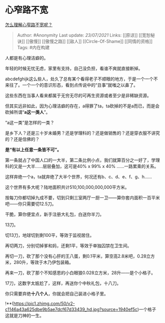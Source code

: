 # 心窄路不宽
[怎么理解心窄路不宽呢？](https://www.zhihu.com/question/420199501/answer/1463122638)

> Author: #Anonymity
Last update: *23/07/2021* 
Links: [[原谅]] [[宽恕秘诀]] [[傲慢]] [[傲慢之路]] [[敌人]] [[Circle-Of-Shame]] [[同情的资格]]
Tags:  #内在构建 



人都是有心理洁癖的。

年轻的时候无忧无虑，家里有支持，自己没负担，看谁不爽就直接断掉。

abcdefghijk这么些人，处久了总有某个看得老子不顺眼的地方，于是一个一个不来往了。一个一个的意识形态，看到点传说中的“丑事”就嗤之以鼻了。

这些东西在当事人看来都属于无穷无尽的可再生资源或者至少是非稀缺资源。

但其实远非如此，因为心理洁癖的存在，a得罪了ta，ta砍掉的不是a而已，而是会砍掉所谓“**a这一类人**”。

“a这一类”是怎样的一类？

是乡下人？还是三十岁未婚男？还是学理科的？还是做销售的？还是穿衣服不讲究的？还是信佛的？

**是“有以上任意一条皆不可”。**

第一条就占了中国人口的一大半，第二条比例小点，我们就算百分之一好了，学理科的又是一大半……层层叠加，这可是40% x 99% x 40% ……一路累乘的关系。

这样弃绝一个a，ta就弃绝了大半个世界，何况还有b、c、d、e、f、g、h……

  


这个世界有多大呢？陆地面积共计510,100,000,000,000平方米。

按每刀你都切掉九成不要，切到只剩三室两厅一厨一卫——算你套内面积一百平米吧——你只需要切12.5刀。

干脆，算你便宜点，新手注册大礼包，白送你半刀。

13刀。

切13刀，地球切到剩100平，等效于监视居住。

再切两刀，分别切掉爹和妈，还剩1平，等效于单独囚禁在卫生间。

再切一刀，砍了那个没有心肝的王八蛋，剩0.1平米，算空高2.8米吧，0.28立方米，280升，等效于木乃伊包装箱。

再来一刀，砍了那个不知感恩的小白眼狼0.028立方米，28升——是个小格子。

17刀，这数字太尴尬了，这样，再送你个中秋礼包，十八刀。

你只需要弃绝**十八个人**，你就会把自己装进小格子里。

!**(https://pic1.zhimg.com/50/v2-c1146a43a625dbe9b5ae7dcf67d33439_hd.jpg?source=1940ef5c)一个格子这就是刀神的一生。



